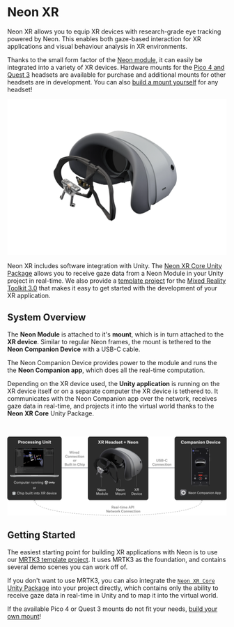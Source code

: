# Neon XR

Neon XR allows you to equip XR devices with research-grade eye tracking powered by Neon. This enables both gaze-based interaction for XR applications and visual behaviour analysis in XR environments.

Thanks to the small form factor of the [Neon module](/hardware/module-technical-overview/), it can easily be integrated into a variety of XR devices. Hardware mounts for the [Pico 4 and Quest 3](https://pupil-labs.com/products/vr-ar) headsets are available for purchase and additional mounts for other headsets are in development. You can also [build a mount yourself](/neon-xr/build-your-own-mount/) for any headset!

![Exploded view of Neon Module and Pico 4 mount](./pico4_exploded.webp)

Neon XR includes software integration with Unity. The [Neon XR Core Unity Package](/neon-xr/neon-xr-core-package/) allows you to receive gaze data from a Neon Module in your Unity project in real-time. We also provide a [template project](/neon-xr/MRTK3-template-project/) for the [Mixed Reality Toolkit 3.0](https://learn.microsoft.com/en-us/windows/mixed-reality/mrtk-unity/mrtk3-overview/) that makes it easy to get started with the development of your XR application.

## System Overview

The **Neon Module** is attached to it's **mount**, which is in turn attached to the **XR device**. Similar to regular Neon frames, the mount is tethered to the **Neon Companion Device** with a USB-C cable.

The Neon Companion Device provides power to the module and runs the the **Neon Companion app**, which does all the real-time computation.

Depending on the XR device used, the **Unity application** is running on the XR device itself or on a separate computer the XR device is tethered to.
It communicates with the Neon Companion app over the network, receives gaze data in real-time, and projects it into the virtual world thanks to the **Neon XR Core** Unity Package.

<br />

![System Overview](./system_overview.png)

## Getting Started

The easiest starting point for building XR applications with Neon is to use our [MRTK3 template project](/neon-xr/MRTK3-template-project/). It uses MRTK3 as the foundation, and contains several demo scenes you can work off of.

If you don't want to use MRTK3, you can also integrate the [`Neon XR Core` Unity Package](/neon-xr/neon-xr-core-package/) into your project directly, which contains only the ability to receive gaze data in real-time in Unity and to map it into the virtual world.

If the available Pico 4 or Quest 3 mounts do not fit your needs, [build your own mount](/neon-xr/build-your-own-mount/)!
